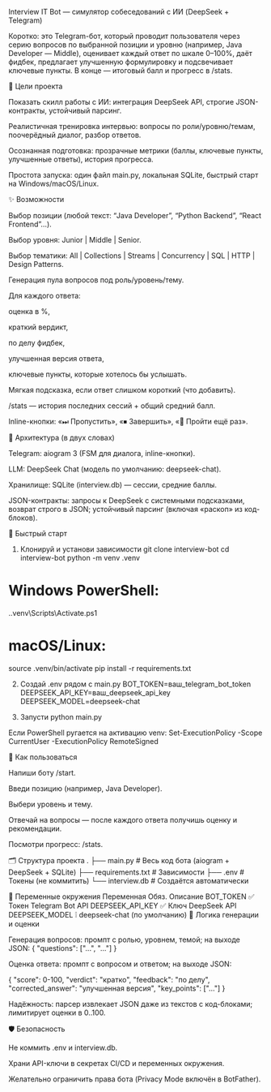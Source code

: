 Interview IT Bot — симулятор собеседований с ИИ (DeepSeek + Telegram)

Коротко: это Telegram-бот, который проводит пользователя через серию вопросов по выбранной позиции и уровню (например, Java Developer — Middle), оценивает каждый ответ по шкале 0–100%, даёт фидбек, предлагает улучшенную формулировку и подсвечивает ключевые пункты. В конце — итоговый балл и прогресс в /stats.

🎯 Цели проекта

Показать скилл работы с ИИ: интеграция DeepSeek API, строгие JSON-контракты, устойчивый парсинг.

Реалистичная тренировка интервью: вопросы по роли/уровню/темам, поочерёдный диалог, разбор ответов.

Осознанная подготовка: прозрачные метрики (баллы, ключевые пункты, улучшенные ответы), история прогресса.

Простота запуска: один файл main.py, локальная SQLite, быстрый старт на Windows/macOS/Linux.

✨ Возможности

Выбор позиции (любой текст: “Java Developer”, “Python Backend”, “React Frontend”…).

Выбор уровня: Junior | Middle | Senior.

Выбор тематики: All | Collections | Streams | Concurrency | SQL | HTTP | Design Patterns.

Генерация пула вопросов под роль/уровень/тему.

Для каждого ответа:

оценка в %,

краткий вердикт,

по делу фидбек,

улучшенная версия ответа,

ключевые пункты, которые хотелось бы услышать.

Мягкая подсказка, если ответ слишком короткий (что добавить).

/stats — история последних сессий + общий средний балл.

Inline-кнопки: «⏭ Пропустить», «⏹ Завершить», «🔁 Пройти ещё раз».

🧱 Архитектура (в двух словах)

Telegram: aiogram 3 (FSM для диалога, inline-кнопки).

LLM: DeepSeek Chat (модель по умолчанию: deepseek-chat).

Хранилище: SQLite (interview.db) — сессии, средние баллы.

JSON-контракты: запросы к DeepSeek с системными подсказками, возврат строго в JSON; устойчивый парсинг (включая «раскоп» из код-блоков).

🚀 Быстрый старт
1) Клонируй и установи зависимости
git clone <your-repo-url> interview-bot
cd interview-bot
python -m venv .venv
# Windows PowerShell:
.\.venv\Scripts\Activate.ps1
# macOS/Linux:
source .venv/bin/activate
pip install -r requirements.txt

2) Создай .env рядом с main.py
BOT_TOKEN=ваш_telegram_bot_token
DEEPSEEK_API_KEY=ваш_deepseek_api_key
DEEPSEEK_MODEL=deepseek-chat

3) Запусти
python main.py


Если PowerShell ругается на активацию venv:
Set-ExecutionPolicy -Scope CurrentUser -ExecutionPolicy RemoteSigned

🧪 Как пользоваться

Напиши боту /start.

Введи позицию (например, Java Developer).

Выбери уровень и тему.

Отвечай на вопросы — после каждого ответа получишь оценку и рекомендации.

Посмотри прогресс: /stats.

🗂️ Структура проекта
.
├── main.py               # Весь код бота (aiogram + DeepSeek + SQLite)
├── requirements.txt      # Зависимости
├── .env                  # Токены (не коммитить)
└── interview.db          # Создаётся автоматически

🔑 Переменные окружения
Переменная	Обяз.	Описание
BOT_TOKEN	✅	Токен Telegram Bot API
DEEPSEEK_API_KEY	✅	Ключ DeepSeek API
DEEPSEEK_MODEL	❕	deepseek-chat (по умолчанию)
🧠 Логика генерации и оценки

Генерация вопросов: промпт с ролью, уровнем, темой; на выходе JSON:
{ "questions": ["...", "..."] }

Оценка ответа: промпт с вопросом и ответом; на выходе JSON:

{
  "score": 0-100,
  "verdict": "кратко",
  "feedback": "по делу",
  "corrected_answer": "улучшенная версия",
  "key_points": ["..."]
}


Надёжность: парсер извлекает JSON даже из текстов с код-блоками; лимитирует оценки в 0..100.

🛡️ Безопасность

Не коммить .env и interview.db.

Храни API-ключи в секретах CI/CD и переменных окружения.

Желательно ограничить права бота (Privacy Mode включён в BotFather).